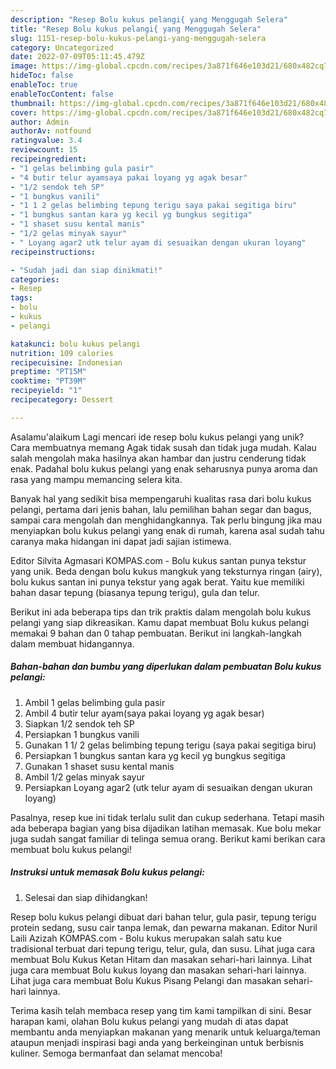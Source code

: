 ```yaml
---
description: "Resep Bolu kukus pelangi{ yang Menggugah Selera"
title: "Resep Bolu kukus pelangi{ yang Menggugah Selera"
slug: 1151-resep-bolu-kukus-pelangi-yang-menggugah-selera
category: Uncategorized
date: 2022-07-09T05:11:45.479Z
image: https://img-global.cpcdn.com/recipes/3a871f646e103d21/680x482cq70/bolu-kukus-pelangi-foto-resep-utama.jpg
hideToc: false
enableToc: true
enableTocContent: false
thumbnail: https://img-global.cpcdn.com/recipes/3a871f646e103d21/680x482cq70/bolu-kukus-pelangi-foto-resep-utama.jpg
cover: https://img-global.cpcdn.com/recipes/3a871f646e103d21/680x482cq70/bolu-kukus-pelangi-foto-resep-utama.jpg
author: Admin
authorAv: notfound
ratingvalue: 3.4
reviewcount: 15
recipeingredient:
- "1 gelas belimbing gula pasir"
- "4 butir telur ayamsaya pakai loyang yg agak besar"
- "1/2 sendok teh SP"
- "1 bungkus vanili"
- "1 1 2 gelas belimbing tepung terigu saya pakai segitiga biru"
- "1 bungkus santan kara yg kecil yg bungkus segitiga"
- "1 shaset susu kental manis"
- "1/2 gelas minyak sayur"
- " Loyang agar2 utk telur ayam di sesuaikan dengan ukuran loyang"
recipeinstructions:

- "Sudah jadi dan siap dinikmati!"
categories:
- Resep
tags:
- bolu
- kukus
- pelangi

katakunci: bolu kukus pelangi 
nutrition: 109 calories
recipecuisine: Indonesian
preptime: "PT15M"
cooktime: "PT39M"
recipeyield: "1"
recipecategory: Dessert

---
```



Asalamu'alaikum Lagi mencari ide resep bolu kukus pelangi yang unik? Cara membuatnya memang Agak tidak susah dan tidak juga mudah. Kalau salah mengolah maka hasilnya akan hambar dan justru cenderung tidak enak. Padahal bolu kukus pelangi yang enak seharusnya punya aroma dan rasa yang mampu memancing selera kita.


Banyak hal yang sedikit bisa mempengaruhi kualitas rasa dari bolu kukus pelangi, pertama dari jenis bahan, lalu pemilihan bahan segar dan bagus, sampai cara mengolah dan menghidangkannya. Tak perlu bingung jika mau menyiapkan bolu kukus pelangi yang enak di rumah, karena asal sudah tahu caranya maka hidangan ini dapat jadi sajian istimewa.

Editor Silvita Agmasari KOMPAS.com - Bolu kukus santan punya tekstur yang unik. Beda dengan bolu kukus mangkuk yang teksturnya ringan (airy), bolu kukus santan ini punya tekstur yang agak berat. Yaitu kue memiliki bahan dasar tepung (biasanya tepung terigu), gula dan telur.


Berikut ini ada beberapa tips dan trik praktis dalam mengolah bolu kukus pelangi yang siap dikreasikan. Kamu dapat membuat Bolu kukus pelangi memakai 9 bahan dan 0 tahap pembuatan. Berikut ini langkah-langkah dalam membuat hidangannya.

<!--inarticleads1-->

##### Bahan-bahan dan bumbu yang diperlukan dalam pembuatan Bolu kukus pelangi:

1. Ambil 1 gelas belimbing gula pasir
1. Ambil 4 butir telur ayam(saya pakai loyang yg agak besar)
1. Siapkan 1/2 sendok teh SP
1. Persiapkan 1 bungkus vanili
1. Gunakan 1 1/ 2 gelas belimbing tepung terigu (saya pakai segitiga biru)
1. Persiapkan 1 bungkus santan kara yg kecil yg bungkus segitiga
1. Gunakan 1 shaset susu kental manis
1. Ambil 1/2 gelas minyak sayur
1. Persiapkan  Loyang agar2 (utk telur ayam di sesuaikan dengan ukuran loyang)


Pasalnya, resep kue ini tidak terlalu sulit dan cukup sederhana. Tetapi masih ada beberapa bagian yang bisa dijadikan latihan memasak. Kue bolu mekar juga sudah sangat familiar di telinga semua orang. Berikut kami berikan cara membuat bolu kukus pelangi! 

<!--inarticleads2-->

##### Instruksi untuk memasak Bolu kukus pelangi:


1. Selesai dan siap dihidangkan!

Resep bolu kukus pelangi dibuat dari bahan telur, gula pasir, tepung terigu protein sedang, susu cair tanpa lemak, dan pewarna makanan. Editor Nuril Laili Azizah KOMPAS.com - Bolu kukus merupakan salah satu kue tradisional terbuat dari tepung terigu, telur, gula, dan susu. Lihat juga cara membuat Bolu Kukus Ketan Hitam dan masakan sehari-hari lainnya. Lihat juga cara membuat Bolu kukus loyang dan masakan sehari-hari lainnya. Lihat juga cara membuat Bolu Kukus Pisang Pelangi dan masakan sehari-hari lainnya. 

Terima kasih telah membaca resep yang tim kami tampilkan di sini. Besar harapan kami, olahan Bolu kukus pelangi yang mudah di atas dapat membantu anda menyiapkan makanan yang menarik untuk keluarga/teman ataupun menjadi inspirasi bagi anda yang berkeinginan untuk berbisnis kuliner. Semoga bermanfaat dan selamat mencoba!

